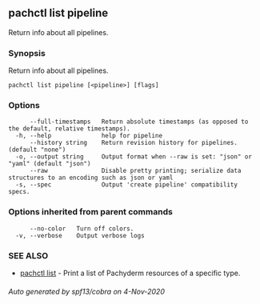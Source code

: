## pachctl list pipeline

Return info about all pipelines.

### Synopsis

Return info about all pipelines.

```
pachctl list pipeline [<pipeline>] [flags]
```

### Options

```
      --full-timestamps   Return absolute timestamps (as opposed to the default, relative timestamps).
  -h, --help              help for pipeline
      --history string    Return revision history for pipelines. (default "none")
  -o, --output string     Output format when --raw is set: "json" or "yaml" (default "json")
      --raw               Disable pretty printing; serialize data structures to an encoding such as json or yaml
  -s, --spec              Output 'create pipeline' compatibility specs.
```

### Options inherited from parent commands

```
      --no-color   Turn off colors.
  -v, --verbose    Output verbose logs
```

### SEE ALSO

* [pachctl list](pachctl_list.md)	 - Print a list of Pachyderm resources of a specific type.

###### Auto generated by spf13/cobra on 4-Nov-2020
